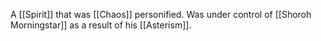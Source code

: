 A [[Spirit]] that was [[Chaos]] personified. Was under control of [[Shoroh Morningstar]] as a result of his [[Asterism]].